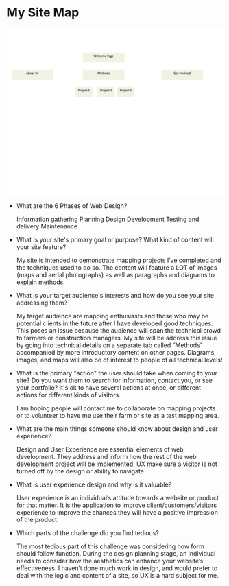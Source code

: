 <!DOCTYPE html>
<html>
<head>
	<meta charset="utf-8">
	<title>Getting Started with Web Design</title>
</head>

<body>
<H1>My Site Map</H1>
<img src="https://github.com/karlaking/phase-0-weekly/blob/master/week-2/imgs/site-map.jpg?raw=true">
<ul>
	<li> What are the 6 Phases of Web Design?</li>
	<p>Information gathering
	Planning
	Design
	Development 
	Testing and delivery
	Maintenance</p>
	<li> What is your site's primary goal or purpose? What kind of content will your site feature?</li> 
	<p>My site is intended to demonstrate mapping projects I’ve completed and the techniques used to do so. The content will feature a LOT of images (maps and aerial photographs) as well as paragraphs and diagrams to explain methods.<p>
	<li> What is your target audience's interests and how do you see your site addressing them?</li>
	<p>My target audience are mapping enthusiasts and those who may be potential clients in the future after I have developed good techniques. This poses an issue because the audience will span the technical crowd to farmers or construction managers. My site will be address this issue by going into technical details on a separate tab called “Methods” accompanied by more introductory content on other pages. Diagrams, images, and maps will also be of interest to people of all technical levels!</p>
	<li>What is the primary "action" the user should take when coming to your site? Do you want them to search for information, contact you, or see your portfolio? It's ok to have several actions at once, or different actions for different kinds of visitors.</li>
	<p>I am hoping people will contact me to collaborate on mapping projects or to volunteer to have me use their farm or site as a test mapping area.</p>
	<li> What are the main things someone should know about design and user experience?</li>
	<p>Design and User Experience are essential elements of web development. They address and inform how the rest of the web development project will be implemented.  UX make sure a visitor is not turned off by the design or ability to navigate.</p>
	<li> What is user experience design and why is it valuable?</li>
	<p>User experience is an individual’s attitude towards a website or product for that matter. It is the application to improve client/customers/visitors experience to improve the chances they will have a positive impression of the product.</p>
	<li> Which parts of the challenge did you find tedious?</li>
	<p>The most tedious part of this challenge was considering how form should follow function. During the design planning stage, an individual needs to consider how the aesthetics can enhance your website’s effectiveness. I haven’t done much work in design, and would prefer to deal with the logic and content of a site, so UX is a hard subject for me.</p>
</body>

<footer>
</footer>

</html>